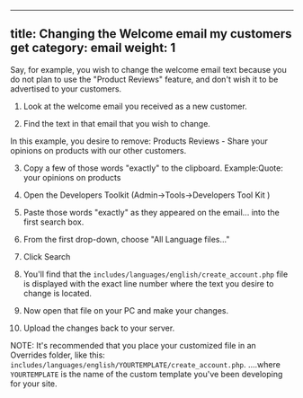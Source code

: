 
---
title: Changing the Welcome email my customers get
category: email
weight: 1
---
Say, for example, you wish to change the welcome email text because you do not plan to use the "Product Reviews" feature, and don't wish it to be advertised to your customers.

1. Look at the welcome email you received as a new customer.

2. Find the text in that email that you wish to change.

In this example, you desire to remove:
Products Reviews - Share your opinions on products with our other customers.

3. Copy a few of those words "exactly" to the clipboard. Example:Quote: your opinions on products

4. Open the Developers Toolkit (Admin->Tools->Developers Tool Kit )

5. Paste those words "exactly" as they appeared on the email... into the first search box.

6. From the first drop-down, choose "All Language files..."

7. Click Search

8. You'll find that the `includes/languages/english/create_account.php` file is displayed with the exact line number where the text you desire to change is located.

9. Now open that file on your PC and make your changes.

10. Upload the changes back to your server.

NOTE: It's recommended that you place your customized file in an Overrides folder, like this:
`includes/languages/english/YOURTEMPLATE/create_account.php`.
....where `YOURTEMPLATE` is the name of the custom template you've been developing for your site.

